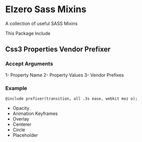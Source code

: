 # Elzero Sass Mixins
A collection of useful SASS Mixins

This Package Include

## Css3 Properties Vendor Prefixer

### Accept Arguments 

1- Property Name
2- Property Values
3- Vendor Prefixes

### Example

`@include prefixer(transition, all .3s ease, webkit moz o);`

* Opacity
* Animation Keyframes
* Overlay
* Centerer
* Circle
* Placeholder

